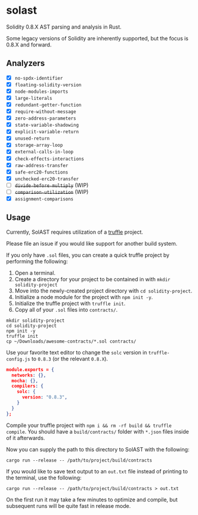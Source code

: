 # solast
Solidity 0.8.X AST parsing and analysis in Rust.

Some legacy versions of Solidity are inherently supported, but the focus is 0.8.X and forward.

## Analyzers

- [x] `no-spdx-identifier`
- [x] `floating-solidity-version`
- [x] `node-modules-imports`
- [x] `large-literals`
- [x] `redundant-getter-function`
- [x] `require-without-message`
- [x] `zero-address-parameters`
- [x] `state-variable-shadowing`
- [x] `explicit-variable-return`
- [x] `unused-return`
- [x] `storage-array-loop`
- [x] `external-calls-in-loop`
- [x] `check-effects-interactions`
- [x] `raw-address-transfer`
- [x] `safe-erc20-functions`
- [x] `unchecked-erc20-transfer`
- [ ] ~~`divide-before-multiply`~~ (WIP)
- [ ] ~~`comparison-utilization`~~ (WIP)
- [x] `assignment-comparisons`

## Usage

Currently, SolAST requires utilization of a [truffle](https://www.trufflesuite.com/) project.

Please file an issue if you would like support for another build system.

If you only have `.sol` files, you can create a quick truffle project by performing the following:

1. Open a terminal.
2. Create a directory for your project to be contained in with `mkdir solidity-project`
3. Move into the newly-created project directory with `cd solidity-project`.
4. Initialize a node module for the project with `npm init -y`.
5. Initialize the truffle project with `truffle init`.
6. Copy all of your `.sol` files into `contracts/`.

```Shell
mkdir solidity-project
cd solidity-project
npm init -y
truffle init
cp ~/Downloads/awesome-contracts/*.sol contracts/
```

Use your favorite text editor to change the `solc` version in `truffle-config.js` to `0.8.3` (or the relevant `0.8.X`).

```Json
module.exports = {
  networks: {},
  mocha: {},
  compilers: {
    solc: {
      version: "0.8.3",
    }
  }
};
```

Compile your truffle project with `npm i && rm -rf build && truffle compile`.
You should have a `build/contracts/` folder with `*.json` files inside of it afterwards.

Now you can supply the path to this directory to SolAST with the following:
```Shell
cargo run --release -- /path/to/project/build/contracts
```

If you would like to save text output to an `out.txt` file instead of printing to the terminal, use the following:
```Shell
cargo run --release -- /path/to/project/build/contracts > out.txt
```

On the first run it may take a few minutes to optimize and compile, but subsequent runs will be quite fast in release mode.
